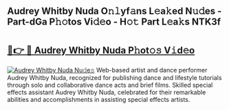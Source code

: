 ## Audrey Whitby Nuda O𝚗𝚕yf𝚊ns L𝚎a𝚔ed N𝚞𝚍es - Part-dGa P𝚑𝚘tos Vi𝚍𝚎o - H𝚘𝚝 Part L𝚎a𝚔s NTK3f

# <h2><a href="http://kf3i8w.oniu.top/?m=Audrey+Whitby+Nuda">🔗👉 🔴 Audrey Whitby Nuda P𝚑ot𝚘𝚜 V𝚒d𝚎o</a></h2>

[![Audrey Whitby Nuda Nu𝚍e𝚜](https://i.imgur.com/0qMVB7G.gif)](http://kf3i8w.oniu.top/?m=Audrey+Whitby+Nuda)
Web-based artist and dance performer Audrey Whitby Nuda, recognized for publishing dance and lifestyle tutorials through solo and collaborative dance acts and brief films. Skilled special effects assistant Audrey Whitby Nuda, celebrated for their remarkable abilities and accomplishments in assisting special effects artists.  

